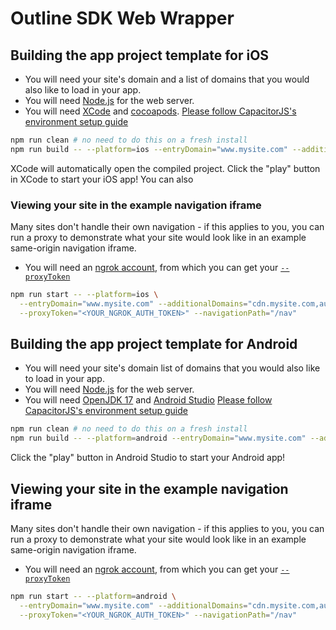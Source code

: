 # Outline SDK Web Wrapper

## Building the app project template for **iOS**

* You will need your site's domain and a list of domains that you would also like to load in your app.
* You will need [Node.js](https://nodejs.org/en/) for the web server.
* You will need [XCode](https://developer.apple.com/xcode/) and [cocoapods](https://cocoapods.org/). [Please follow CapacitorJS's environment setup guide](https://capacitorjs.com/docs/getting-started/environment-setup#ios-requirements)

```sh
npm run clean # no need to do this on a fresh install
npm run build -- --platform=ios --entryDomain="www.mysite.com" --additionalDomains="cdn.mysite.com,auth.mysite.com"
```

XCode will automatically open the compiled project. Click the "play" button in XCode to start your iOS app! You can also 

### Viewing your site in the example navigation iframe

Many sites don't handle their own navigation - if this applies to you, you can run a proxy to demonstrate what your site would look like in an example same-origin navigation iframe.

* You will need an [ngrok account](https://ngrok.com/), from which you can get your [`--proxyToken`](https://dashboard.ngrok.com/get-started/your-authtoken)

```sh
npm run start -- --platform=ios \
  --entryDomain="www.mysite.com" --additionalDomains="cdn.mysite.com,auth.mysite.com" \
  --proxyToken="<YOUR_NGROK_AUTH_TOKEN>" --navigationPath="/nav"
```

## Building the app project template for **Android**

* You will need your site's domain list of domains that you would also like to load in your app.
* You will need [Node.js](https://nodejs.org/en/) for the web server.
* You will need [OpenJDK 17](https://stackoverflow.com/a/70649641) and [Android Studio](https://developer.android.com/studio/) [Please follow CapacitorJS's environment setup guide](https://capacitorjs.com/docs/getting-started/environment-setup#android-requirements)

```sh
npm run clean # no need to do this on a fresh install
npm run build -- --platform=android --entryDomain="www.mysite.com" --additionalDomains="cdn.mysite.com,auth.mysite.com"
```

Click the "play" button in Android Studio to start your Android app!

## Viewing your site in the example navigation iframe

Many sites don't handle their own navigation - if this applies to you, you can run a proxy to demonstrate what your site would look like in an example same-origin navigation iframe.

* You will need an [ngrok account](https://ngrok.com/), from which you can get your [`--proxyToken`](https://dashboard.ngrok.com/get-started/your-authtoken)

```sh
npm run start -- --platform=android \
  --entryDomain="www.mysite.com" --additionalDomains="cdn.mysite.com,auth.mysite.com" \
  --proxyToken="<YOUR_NGROK_AUTH_TOKEN>" --navigationPath="/nav"
```

